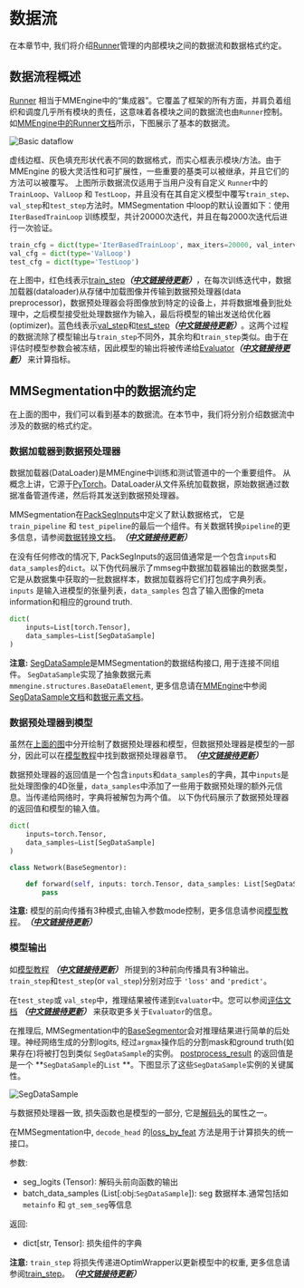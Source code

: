 # 数据流

在本章节中, 我们将介绍[Runner](https://mmengine.readthedocs.io/zh_CN/latest/tutorials/runner.html)管理的内部模块之间的数据流和数据格式约定。

## 数据流程概述

[Runner](https://github.com/open-mmlab/mmengine/blob/main/docs/zh_cn/design/runner.md) 相当于MMEngine中的“集成器”。它覆盖了框架的所有方面，并肩负着组织和调度几乎所有模块的责任，这意味着各模块之间的数据流也由`Runner`控制。 如[MMEngine中的Runner文档](https://mmengine.readthedocs.io/zh_CN/latest/tutorials/runner.html)所示，下图展示了基本的数据流。

![Basic dataflow](https://user-images.githubusercontent.com/112053249/199228350-5f80699e-7fd2-4b4c-ac32-0b16b1922c2e.png)

虚线边框、灰色填充形状代表不同的数据格式，而实心框表示模块/方法。由于 MMEngine 的极大灵活性和可扩展性，一些重要的基类可以被继承，并且它们的方法可以被覆写。 上图所示数据流仅适用于当用户没有自定义 `Runner`中的`TrainLoop`、`ValLoop` 和 `TestLoop`，并且没有在其自定义模型中覆写`train_step`、`val_step`和`test_step`方法时。MMSegmentation 中loop的默认设置如下：使用`IterBasedTrainLoop` 训练模型，共计20000次迭代，并且在每2000次迭代后进行一次验证。

```python
train_cfg = dict(type='IterBasedTrainLoop', max_iters=20000, val_interval=2000)
val_cfg = dict(type='ValLoop')
test_cfg = dict(type='TestLoop')
```

在上图中，红色线表示[train_step](https://github.com/open-mmlab/mmsegmentation/blob/dev-1.x/docs/en/advanced_guides/models.md#train_step)***（[中文链接待更新](https://github.com/open-mmlab/mmsegmentation/blob/dev-1.x/docs/zh_cn/advanced_guides/models.md#train_step)）***，在每次训练迭代中，数据加载器(dataloader)从存储中加载图像并传输到数据预处理器(data preprocessor)，数据预处理器会将图像放到特定的设备上，并将数据堆叠到批处理中，之后模型接受批处理数据作为输入，最后将模型的输出发送给优化器(optimizer)。蓝色线表示[val_step](https://github.com/open-mmlab/mmsegmentation/blob/dev-1.x/docs/en/advanced_guides/models.md#val_step)和[test_step](https://github.com/open-mmlab/mmsegmentation/blob/dev-1.x/docs/en/advanced_guides/models.md#test_step)***（[中文链接待更新](https://github.com/open-mmlab/mmsegmentation/blob/dev-1.x/docs/zh_cn/advanced_guides/models.md#test_step)）***。这两个过程的数据流除了模型输出与`train_step`不同外，其余均和`train_step`类似。由于在评估时模型参数会被冻结，因此模型的输出将被传递给[Evaluator](https://github.com/open-mmlab/mmsegmentation/blob/dev-1.x/docs/en/advanced_guides/evaluation.md#ioumetric)***（[中文链接待更新](https://github.com/open-mmlab/mmsegmentation/blob/dev-1.x/docs/zh_cn/advanced_guides/evaluation.md#ioumetric)）***
来计算指标。

## MMSegmentation中的数据流约定

在上面的图中，我们可以看到基本的数据流。在本节中，我们将分别介绍数据流中涉及的数据的格式约定。

### 数据加载器到数据预处理器

数据加载器(DataLoader)是MMEngine中训练和测试管道中的一个重要组件。
从概念上讲，它源于[PyTorch](https://pytorch.org/)。DataLoader从文件系统加载数据，原始数据通过数据准备管道传递，然后将其发送到数据预处理器。

MMSegmentation在[PackSegInputs](https://github.com/open-mmlab/mmsegmentation/blob/dev-1.x/mmseg/datasets/transforms/formatting.py#L12)中定义了默认数据格式， 它是`train_pipeline` 和 `test_pipeline`的最后一个组件。有关数据转换`pipeline`的更多信息，请参阅[数据转换文档](https://mmsegmentation.readthedocs.io/en/dev-1.x/advanced_guides/transforms.html)。***（[中文链接待更新](https://mmsegmentation.readthedocs.io/zh_CN/dev-1.x/advanced_guides/transforms.html)）***

在没有任何修改的情况下, PackSegInputs的返回值通常是一个包含`inputs`和 `data_samples`的`dict`。以下伪代码展示了mmseg中数据加载器输出的数据类型，它是从数据集中获取的一批数据样本，数据加载器将它们打包成字典列表。`inputs` 是输入进模型的张量列表，`data_samples` 包含了输入图像的meta information和相应的ground truth.

```python
dict(
    inputs=List[torch.Tensor],
    data_samples=List[SegDataSample]
)
```

**注意:** [SegDataSample](https://github.com/open-mmlab/mmsegmentation/blob/1.x/mmseg/structures/seg_data_sample.py)是MMSegmentation的数据结构接口, 用于连接不同组件。 `SegDataSample`实现了抽象数据元素`mmengine.structures.BaseDataElement`, 更多信息请在[MMEngine](https://github.com/open-mmlab/mmengine)中参阅[SegDataSample文档](https://mmsegmentation.readthedocs.io/zh_CN/1.x/advanced_guides/structures.html)和[数据元素文档](https://mmengine.readthedocs.io/zh_CN/latest/advanced_tutorials/data_element.html)。

### 数据预处理器到模型

虽然在[上面的图](https://github.com/open-mmlab/mmsegmentation/edit/dev-1.x/docs/zh_cn/advanced_guides/data_flow.md#%E6%95%B0%E6%8D%AE%E6%B5%81%E7%A8%8B%E6%A6%82%E8%BF%B0)中分开绘制了数据预处理器和模型，但数据预处理器是模型的一部分，因此可以在[模型教程](https://mmsegmentation.readthedocs.io/en/dev-1.x/advanced_guides/models.html)中找到数据预处理器章节。***（[中文链接待更新](https://mmsegmentation.readthedocs.io/zh_CN/dev-1.x/advanced_guides/models.html)）***

数据预处理器的返回值是一个包含`inputs`和`data_samples`的字典，其中`inputs`是批处理图像的4D张量，`data_samples`中添加了一些用于数据预处理的额外元信息。当传递给网络时，字典将被解包为两个值。 以下伪代码展示了数据预处理器的返回值和模型的输入值。

```python
dict(
    inputs=torch.Tensor,
    data_samples=List[SegDataSample]
)
```

```python
class Network(BaseSegmentor):

    def forward(self, inputs: torch.Tensor, data_samples: List[SegDataSample], mode: str):
        pass
```

**注意:** 模型的前向传播有3种模式,由输入参数mode控制，更多信息请参阅[模型教程](https://mmsegmentation.readthedocs.io/en/dev-1.x/advanced_guides/models.html)。***（[中文链接待更新](https://mmsegmentation.readthedocs.io/zh_CN/dev-1.x/advanced_guides/models.html)）***

### 模型输出

如[模型教程](https://github.com/open-mmlab/mmsegmentation/blob/dev-1.x/docs/en/advanced_guides/models.md#forward) ***（[中文链接待更新](https://github.com/open-mmlab/mmsegmentation/blob/dev-1.x/docs/zh_cn/advanced_guides/models.md#forward)）*** 所提到的3种前向传播具有3种输出。
`train_step`和`test_step`(or `val_step`)分别对应于 `'loss'` and `'predict'`。

在`test_step`或 `val_step`中，推理结果被传递到`Evaluator`中。您可以参阅[评估文档](https://mmsegmentation.readthedocs.io/en/dev-1.x/advanced_guides/evaluation.html)  ***（[中文链接待更新](https://mmsegmentation.readthedocs.io/zh_CN/dev-1.x/advanced_guides/evaluation.html)）*** 来获取更多关于`Evaluator`的信息。

在推理后, MMSegmentation中的[BaseSegmentor](https://github.com/open-mmlab/mmsegmentation/blob/dev-1.x/mmseg/models/segmentors/base.py#L15)会对推理结果进行简单的后处理。神经网络生成的分割logits, 经过`argmax`操作后的分割mask和ground truth(如果存在)将被打包到类似 `SegDataSample`的实例。 [postprocess_result](https://github.com/open-mmlab/mmsegmentation/blob/dev-1.x/mmseg/models/segmentors/base.py#L132) 的返回值是是一个 \*\*`SegDataSample`的`List` \*\*。下图显示了这些`SegDataSample`实例的关键属性。

![SegDataSample](https://user-images.githubusercontent.com/15952744/209912225-ab46a8d9-904a-43cb-8bf1-8bec4938ed29.png)

与数据预处理器一致, 损失函数也是模型的一部分, 它是[解码头](https://github.com/open-mmlab/mmsegmentation/blob/dev-1.x/mmseg/models/decode_heads/decode_head.py#L142)的属性之一。

在MMSegmentation中, `decode_head` 的[loss_by_feat](https://github.com/open-mmlab/mmsegmentation/blob/dev-1.x/mmseg/models/decode_heads/decode_head.py#L291) 方法是用于计算损失的统一接口。

参数:

- seg_logits (Tensor): 解码头前向函数的输出
- batch_data_samples (List\[:obj:`SegDataSample`\]): seg 数据样本.通常包括如 `metainfo` 和  `gt_sem_seg`等信息

返回:

- dict\[str, Tensor\]: 损失组件的字典

**注意:**  `train_step` 将损失传递进OptimWrapper以更新模型中的权重, 更多信息请参阅[train_step](https://github.com/open-mmlab/mmsegmentation/blob/dev-1.x/docs/en/advanced_guides/models.md#train_step)。***（[中文链接待更新](https://github.com/open-mmlab/mmsegmentation/blob/dev-1.x/docs/zh_cn/advanced_guides/models.md#train_step)）***
